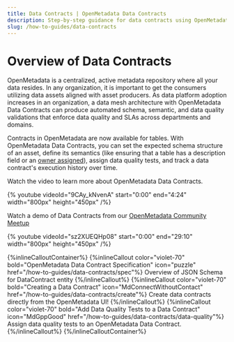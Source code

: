 ```yaml
---
title: Data Contracts | OpenMetadata Data Contracts
description: Step-by-step guidance for data contracts using OpenMetadata. Learn key actions, features, and best practices.
slug: /how-to-guides/data-contracts
---
```


# Overview of Data Contracts

OpenMetadata is a centralized, active metadata repository where all your data resides. In any organization, it is important to get the consumers utilizing data assets aligned with asset producers. As data platform adoption increases in an organization, a data mesh architecture with OpenMetadata Data Contracts can produce automated schema, semantic, and data quality validations that enforce data quality and SLAs across departments and domains. 

Contracts in OpenMetadata are now available for tables. With OpenMetadata Data Contracts, you can set the expected schema structure of an asset, define its semantics (like ensuring that a table has a description field or an [owner assigned](https://docs.open-metadata.org/latest/how-to-guides/guide-for-data-users/data-ownership)), assign data quality tests, and track a data contract's execution history over time.

Watch the video to learn more about OpenMetadata Data Contracts.

{% youtube videoId="9CAy_kNvenA" start="0:00" end="4:24" width="800px" height="450px" /%}

Watch a demo of Data Contracts from our [OpenMetadata Community Meetup](https://www.meetup.com/openmetadata-meetup-group/)

{% youtube videoId="sz2XUEQHp08" start="0:00" end="29:10" width="800px" height="450px" /%}

{%inlineCalloutContainer%}
 {%inlineCallout
  color="violet-70"
  bold="OpenMetadata Data Contract Specification"
  icon="puzzle"
  href="/how-to-guides/data-contracts/spec"%}
  Overview of JSON Schema for DataContract entity
 {%/inlineCallout%}
 {%inlineCallout
  color="violet-70"
  bold="Creating a Data Contract"
  icon="MdConnectWithoutContact"
  href="/how-to-guides/data-contracts/create"%}
  Create data contracts directly from the OpenMetadata UI!
 {%/inlineCallout%}
 {%inlineCallout
  color="violet-70"
  bold="Add Data Quality Tests to a Data Contract"
  icon="MdGppGood"
  href="/how-to-guides/data-contracts/data-quality"%}
  Assign data quality tests to an OpenMetadata Data Contract.
 {%/inlineCallout%}
{%/inlineCalloutContainer%}
